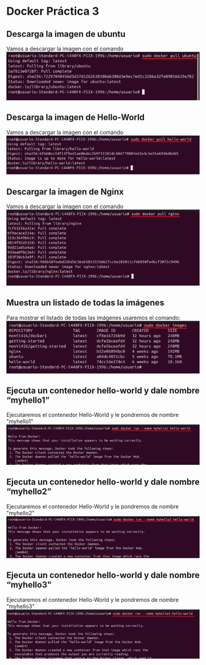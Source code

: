 # Docker Práctica 3
## Descarga la imagen de ubuntu
Vamos a descargar la imagen con el comando
<br>
![Texto alternativo](imagenes2/Screenshot_1.png)
<br>
## Descarga la imagen de Hello-World
Vamos a descargar la imagen con el comando
<br>
![Texto alternativo](imagenes2/Screenshot_2.png)
<br>
## Descargar la imagen de Nginx
Vamos a descargar la imagen con el comando
<br>
![Texto alternativo](imagenes2/Screenshot_3.png)
<br>
## Muestra un listado de todas la imágenes
Para mostrar el listado de todas las imágenes usaremos el comando:
<br>
![Texto alternativo](imagenes2/Screenshot_4.png)
<br>
## Ejecuta un contenedor hello-world y dale nombre “myhello1”
Ejecutaremos el contenedor Hello-World y le pondremos de nombre "myhello1"
<br>
![Texto alternativo](imagenes2/Screenshot_5.png)
<br>
## Ejecuta un contenedor hello-world y dale nombre “myhello2”
Ejecutaremos el contenedor Hello-World y le pondremos de nombre "myhello2"
<br>
![Texto alternativo](imagenes2/Screenshot_6.png)
<br>
## Ejecuta un contenedor hello-world y dale nombre “myhello3"
Ejecutaremos el contenedor Hello-World y le pondremos de nombre "myhello3"
<br>
![Texto alternativo](imagenes2/Screenshot_7.png)
<br>
